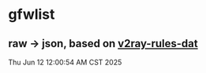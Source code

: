 # gfwlist
## raw -> json, based on [v2ray-rules-dat](https://github.com/Loyalsoldier/v2ray-rules-dat)
Thu Jun 12 12:00:54 AM CST 2025

